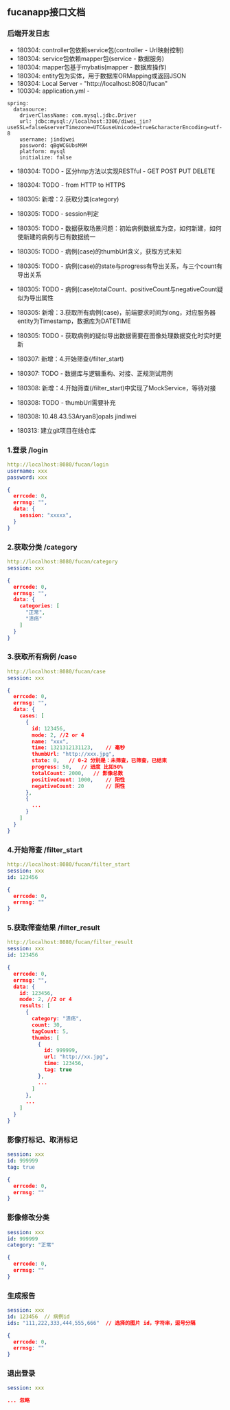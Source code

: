 ## fucanapp接口文档

### 后端开发日志
* 180304: controller包依赖service包(controller - Url映射控制)
* 180304: service包依赖mapper包(service - 数据服务)
* 180304: mapper包基于mybatis(mapper - 数据库操作)
* 180304: entity包为实体，用于数据库ORMapping或返回JSON
* 180304: Local Server - "http://localhost:8080/fucan"
* 100304: application.yml -
```
spring:
  datasource:
    driverClassName: com.mysql.jdbc.Driver
    url: jdbc:mysql://localhost:3306/diwei_jin?useSSL=false&serverTimezone=UTC&useUnicode=true&characterEncoding=utf-8
    username: jindiwei
    password: qBgWCGUbsM9M
    platform: mysql
    initialize: false
```
* 180304: TODO - 区分http方法以实现RESTful - GET POST PUT DELETE
* 180304: TODO - from HTTP to HTTPS

* 180305: 新增：2.获取分类(category)
* 180305: TODO - session判定
* 180305: TODO - 数据获取场景问题：初始病例数据库为空，如何新建，如何使新建的病例与已有数据统一
* 180305: TODO - 病例(case)的thumbUrl含义，获取方式未知
* 180305: TODO - 病例(case)的state与progress有导出关系，与三个count有导出关系
* 180305: TODO - 病例(case)totalCount、positiveCount与negativeCount疑似为导出属性
* 180305: 新增：3.获取所有病例(case)，前端要求时间为long，对应服务器entity为Timestamp，数据库为DATETIME
* 180305: TODO - 获取病例的疑似导出数据需要在图像处理数据变化时实时更新
* 180307: 新增：4.开始筛查(/filter_start)
* 180307: TODO - 数据库与逻辑重构、对接、正规测试用例
* 180308: 新增：4.开始筛查(/filter_start)中实现了MockService，等待对接
* 180308: TODO - thumbUrl需要补充
* 180308: 
    10.48.43.53Aryan8]opals
    jindiwei
* 180313:
    建立git项目在线仓库
    

### 1.登录 /login

``` yaml
http://localhost:8080/fucan/login
username: xxx
password: xxx
```

``` json
{
  errcode: 0,
  errmsg: "",
  data: {
    session: "xxxxx",
  }
}
```

### 2.获取分类 /category

``` yaml
http://localhost:8080/fucan/category
session: xxx
```

``` json
{
  errcode: 0,
  errmsg: "",
  data: {
    categories: [
      "正常",
      "溃疡"
    ]
  }
}
```

### 3.获取所有病例 /case

``` yaml
http://localhost:8080/fucan/case
session: xxx
```

``` json
{
  errcode: 0,
  errmsg: "",
  data: {
    cases: [
      {
        id: 123456,
        mode: 2, //2 or 4
        name: "xxx",
        time: 1321312131123,	// 毫秒
        thumbUrl: "http://xxx.jpg",
        state: 0,	// 0-2 分别是：未筛查，已筛查，已结束
        progress: 50,	// 进度 比如50%
        totalCount: 2000,	// 影像总数
        positiveCount: 1000,	// 阳性
        negativeCount: 20		// 阴性
      },
      {
        ...
      }
    ]
  }
}
```

### 4.开始筛查 /filter_start

``` yaml
http://localhost:8080/fucan/filter_start
session: xxx
id: 123456
```

``` json
{
  errcode: 0,
  errmsg: ""
}
```

### 5.获取筛查结果 /filter_result

``` yaml
http://localhost:8080/fucan/filter_result
session: xxx
id: 123456
```

``` json
{
  errcode: 0,
  errmsg: "",
  data: {
    id: 123456,
    mode: 2, //2 or 4    
    results: [
      {
        category: "溃疡",
        count: 30,
        tagCount: 5,
        thumbs: [
          {
            id: 999999,
            url: "http://xx.jpg",
            time: 123456,
            tag: true
          },
          ...
        ]
      },
      ...
    ]
  }
}
```

### 影像打标记、取消标记

``` yaml
session: xxx
id: 999999
tag: true
```

``` json
{
  errcode: 0,
  errmsg: ""
}
```

### 影像修改分类

``` yaml
session: xxx
id: 999999
category: "正常"
```

``` json
{
  errcode: 0,
  errmsg: ""
}
```

### 生成报告

``` yaml
session: xxx
id: 123456	// 病例id
ids: "111,222,333,444,555,666"	// 选择的图片 id，字符串，逗号分隔
```

``` json
{
  errcode: 0,
  errmsg: ""
}
```

### 退出登录

``` yaml
session: xxx
```

``` json
... 忽略
```

